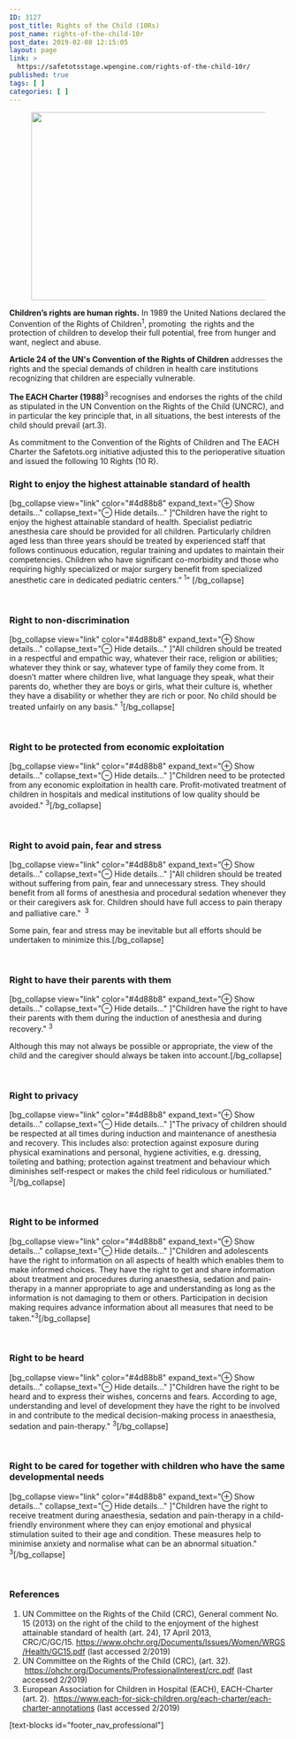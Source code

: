 ```yaml
---
ID: 3127
post_title: Rights of the Child (10Rs)
post_name: rights-of-the-child-10r
post_date: 2019-02-08 12:15:05
layout: page
link: >
  https://safetotsstage.wpengine.com/rights-of-the-child-10r/
published: true
tags: [ ]
categories: [ ]
---
```

<!-- wp:image {"id":3223} --><figure class="wp-block-image">

<img class="wp-image-3299 " src="https://safetotsstage.wpengine.com/wp-content/uploads/2019/04/iStock-502039374-e1556483532734-300x146.jpg" alt="" width="698" height="340" /></figure> <!-- /wp:image -->

<!-- wp:paragraph -->

**Children’s rights are human rights.** In 1989 the United Nations declared the Convention of the Rights of Children<sup>1</sup>, promoting  the rights and the protection of children to develop their full potential, free from hunger and want, neglect and abuse.

**Article 24 of the UN's Convention of the Rights of Children** addresses the rights and the special demands of children in health care institutions recognizing that children are especially vulnerable. 

**The EACH Charter (1988)**<sup>3</sup> recognises and endorses the rights of the child as stipulated in the UN Convention on the Rights of the Child (UNCRC), and in particular the key principle that, in all situations, the best interests of the child should prevail (art.3).

As commitment to the Convention of the Rights of Children and The EACH Charter the Safetots.org initiative adjusted this to the perioperative situation and issued the following 10 Rights (10 R).

<!-- /wp:paragraph -->

<!-- wp:heading {"level":4} -->

### Right to enjoy the highest attainable standard of health

<!-- /wp:heading -->

<!-- wp:paragraph -->

[bg_collapse view="link" color="#4d88b8" expand_text="⊕ Show details…" collapse_text="⊖ Hide details…" ]“Children have the right to enjoy the highest attainable standard of health. Specialist pediatric anesthesia care should be provided for all children. Particularly children aged less than three years should be treated by experienced staff that follows continuous education, regular training and updates to maintain their competencies. Children who have significant co-morbidity and those who requiring highly specialized or major surgery benefit from specialized anesthetic care in dedicated pediatric centers.” <sup>1</sup>" [/bg_collapse]

 

<!-- /wp:paragraph -->

<!-- wp:heading {"level":4} -->

### Right to non-discrimination

<!-- /wp:heading -->

<!-- wp:paragraph -->

[bg_collapse view="link" color="#4d88b8" expand_text="⊕ Show details…" collapse_text="⊖ Hide details…" ]"All children should be treated in a respectful and empathic way, whatever their race, religion or abilities; whatever they think or say, whatever type of family they come from. It doesn’t matter where children live, what language they speak, what their parents do, whether they are boys or girls, what their culture is, whether they have a disability or whether they are rich or poor. No child should be treated unfairly on any basis." <sup>1</sup>[/bg_collapse]

 

<!-- /wp:paragraph -->

<!-- wp:heading {"level":4} -->

### Right to be protected from economic exploitation

<!-- /wp:heading -->

<!-- wp:paragraph -->

[bg_collapse view="link" color="#4d88b8" expand_text="⊕ Show details…" collapse_text="⊖ Hide details…" ]"Children need to be protected from any economic exploitation in health care. Profit-motivated treatment of children in hospitals and medical institutions of low quality should be avoided." <sup>3</sup>[/bg_collapse]

 

<!-- /wp:paragraph -->

<!-- wp:heading {"level":4} -->

### Right to avoid pain, fear and stress

<!-- /wp:heading -->

<!-- wp:paragraph -->

[bg_collapse view="link" color="#4d88b8" expand_text="⊕ Show details…" collapse_text="⊖ Hide details…" ]"All children should be treated without suffering from pain, fear and unnecessary stress. They should benefit from all forms of anesthesia and procedural sedation whenever they or their caregivers ask for. Children should have full access to pain therapy and palliative care." <sup> 3</sup>

<!-- /wp:paragraph -->

<!-- wp:paragraph -->

Some pain, fear and stress may be inevitable but all efforts should be undertaken to minimize this.[/bg_collapse]

 

<!-- /wp:paragraph -->

<!-- wp:heading {"level":4} -->

### Right to have their parents with them

<!-- /wp:heading -->

<!-- wp:paragraph -->

[bg_collapse view="link" color="#4d88b8" expand_text="⊕ Show details…" collapse_text="⊖ Hide details…" ]"Children have the right to have their parents with them during the induction of anesthesia and during recovery." <sup>3</sup>

<!-- /wp:paragraph -->

<!-- wp:paragraph -->

Although this may not always be possible or appropriate, the view of the child and the caregiver should always be taken into account.[/bg_collapse]

 

<!-- /wp:paragraph -->

<!-- wp:heading {"level":4} -->

### Right to privacy

<!-- /wp:heading -->

<!-- wp:paragraph -->

[bg_collapse view="link" color="#4d88b8" expand_text="⊕ Show details…" collapse_text="⊖ Hide details…" ]"The privacy of children should be respected at all times during induction and maintenance of anesthesia and recovery. This includes also: protection against exposure during physical examinations and personal, hygiene activities, e.g. dressing, toileting and bathing; protection against treatment and behaviour which diminishes self-respect or makes the child feel ridiculous or humiliated." <sup>3</sup>[/bg_collapse]

 

<!-- /wp:paragraph -->

<!-- wp:heading {"level":4} -->

### Right to be informed

<!-- /wp:heading -->

<!-- wp:paragraph -->

[bg_collapse view="link" color="#4d88b8" expand_text="⊕ Show details…" collapse_text="⊖ Hide details…" ]"Children and adolescents have the right to information on all aspects of health which enables them to make informed choices. They have the right to get and share information about treatment and procedures during anaesthesia, sedation and pain-therapy in a manner appropriate to age and understanding as long as the information is not damaging to them or others. Participation in decision making requires advance information about all measures that need to be taken."<sup>3</sup>[/bg_collapse]

 

<!-- /wp:paragraph -->

<!-- wp:heading {"level":4} -->

### Right to be heard

<!-- /wp:heading -->

<!-- wp:paragraph -->

[bg_collapse view="link" color="#4d88b8" expand_text="⊕ Show details…" collapse_text="⊖ Hide details…" ]"Children have the right to be heard and to express their wishes, concerns and fears. According to age, understanding and level of development they have the right to be involved in and contribute to the medical decision-making process in anaesthesia, sedation and pain-therapy." <sup>3</sup>[/bg_collapse]

 

<!-- /wp:paragraph -->

<!-- wp:heading {"level":4} -->

### Right to be cared for together with children who have the same developmental needs

<!-- /wp:heading -->

<!-- wp:paragraph -->

[bg_collapse view="link" color="#4d88b8" expand_text="⊕ Show details…" collapse_text="⊖ Hide details…" ]"Children have the right to receive treatment during anaesthesia, sedation and pain-therapy in a child-friendly environment where they can enjoy emotional and physical stimulation suited to their age and condition. These measures help to minimise anxiety and normalise what can be an abnormal situation." <sup>3</sup>[/bg_collapse]

 

<!-- /wp:paragraph -->

<!-- wp:heading {"level":3} -->

### References

<!-- /wp:heading -->

<!-- wp:list -->

1.  UN Committee on the Rights of the Child (CRC), General comment No. 15 (2013) on the right of the child to the enjoyment of the highest attainable standard of health (art. 24), 17 April 2013, CRC/C/GC/15. <https://www.ohchr.org/Documents/Issues/Women/WRGS/Health/GC15.pdf> (last accessed 2/2019)
2.  UN Committee on the Rights of the Child (CRC), (art. 32).  <https://ohchr.org/Documents/ProfessionalInterest/crc.pdf> (last accessed 2/2019)
3.  European Association for Children in Hospital (EACH), EACH-Charter (art. 2).  <https://www.each-for-sick-children.org/each-charter/each-charter-annotations> (last accessed 2/2019)

[text-blocks id="footer_nav_professional"]

<!-- /wp:list -->